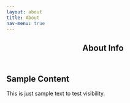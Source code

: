 ```yaml
---
layout: about
title: About
nav-menu: true
---
```


<!-- Main -->
<div id="main" class="alt">

<!-- One -->
<section id="one">
	<div class="inner">
		<header class="major">
			<h1>About Info</h1>
		</header>

<!-- Content -->
<h2 id="content">Sample Content</h2>
<p>This is just sample text to test visibility.</p>

